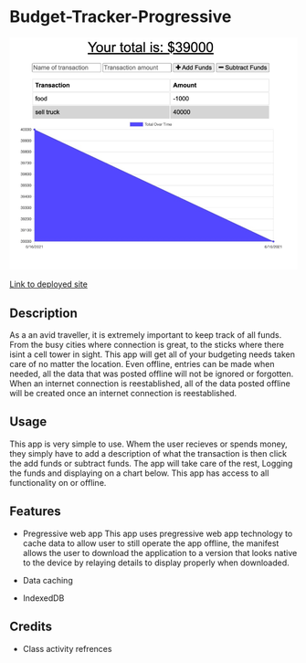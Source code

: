 # Budget-Tracker-Progressive

![Screenshot](image/tracker.jpeg)

[Link to deployed site](https://lit-badlands-23728.herokuapp.com/)

## Description

As a an avid traveller, it is extremely important to keep track of all funds. From the busy cities where connection is great, to the sticks where there isint a cell tower in sight. This app will get all of your budgeting needs taken care of no matter the location. Even offline, entries can be made when needed, all the data that was posted offline will not be ignored or forgotten. When an internet connection is reestablished, all of the data posted offline will be created once an internet connection is reestablished.

## Usage

This app is very simple to use. Whem the user recieves or spends money, they simply have to add a description of what the transaction is then click the add funds or subtract funds. The app will take care of the rest, Logging the funds and displaying on a chart below. This app has access to all functionality on or offline.

## Features

- Pregressive web app
  This app uses pregressive web app technology to cache data to allow user to still operate the app offline, the manifest allows the user to download the application to a version that looks native to the device by relaying details to display properly when downloaded.

- Data caching
- IndexedDB

## Credits

- Class activity refrences
